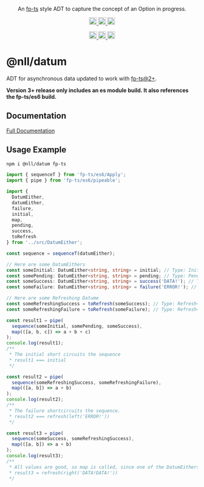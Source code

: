 <p align="center">
  An <a href="https://www.github.com/gcanti/fp-ts">fp-ts</a> style ADT to capture the concept of an Option in progress.
</p>

<p align="center">
  <a href="https://travis-ci.org/nullpub/datum">
    <img src="https://img.shields.io/travis/nullpub/datum/master.svg" alt="build status" height="20">
  </a>
  <a href='https://coveralls.io/github/nullpub/datum?branch=master'>
    <img src='https://coveralls.io/repos/github/nullpub/datum/badge.svg?branch=master' alt='Coverage Status' height="20"/>
  </a>
  <a href="https://www.npmjs.com/package/@nll/datum">
    <img src="https://img.shields.io/npm/dm/@nll/datum.svg" alt="npm downloads" height="20">
  </a>
</p>

<p align="center">
  <a href="https://david-dm.org/nullpub/datum">
    <img src="https://img.shields.io/david/nullpub/datum.svg" alt="dependency status" height="20">
  </a>
  <a href="https://david-dm.org/nullpub/datum?type=dev">
    <img src="https://img.shields.io/david/dev/nullpub/datum.svg" alt="dev dependency status" height="20">
  </a>
  <a href="https://david-dm.org/nullpub/datum?type=peer">
    <img src="https://img.shields.io/david/peer/nullpub/datum.svg" alt="peer dependency status" height="20">
  </a>
</p>

# @nll/datum

ADT for asynchronous data updated to work with [fp-ts@2+](https://github.com/gcanti/fp-ts).

**Version 3+ release only includes an es module build. It also references the fp-ts/es6 build.**

## Documentation

[Full Documentation](https://nullpub.github.io/datum/)

## Usage Example

```bash
npm i @nll/datum fp-ts
```

```typescript
import { sequenceT } from 'fp-ts/es6/Apply';
import { pipe } from 'fp-ts/es6/pipeable';

import {
  DatumEither,
  datumEither,
  failure,
  initial,
  map,
  pending,
  success,
  toRefresh
} from '../src/DatumEither';

const sequence = sequenceT(datumEither);

// Here are some DatumEithers
const someInitial: DatumEither<string, string> = initial; // Type: Initial
const somePending: DatumEither<string, string> = pending; // Type: Pending
const someSuccess: DatumEither<string, string> = success('DATA!'); // Type: Replete<Right<string>>
const someFailure: DatumEither<string, string> = failure('ERROR!'); // Type: Replete<Left<string>>

// Here are some Refreshing Datume
const someRefreshingSuccess = toRefresh(someSuccess); // Type: Refresh<Right<string>>
const someRefreshingFailure = toRefresh(someFailure); // Type: Refresh<Left<string>>

const result1 = pipe(
  sequence(someInitial, somePending, someSuccess),
  map(([a, b, c]) => a + b + c)
);
console.log(result1);
/**
 * The initial short circuits the sequence
 * result1 === initial
 */

const result2 = pipe(
  sequence(someRefreshingSuccess, someRefreshingFailure),
  map(([a, b]) => a + b)
);
console.log(result2);
/**
 * The failure shortcircuits the sequence.
 * result2 === refresh(left('ERROR!'))
 */

const result3 = pipe(
  sequence(someSuccess, someRefreshingSuccess),
  map(([a, b]) => a + b)
);
console.log(result3);
/**
 * All values are good, so map is called, since one of the DatumEithers is refreshing, the sequence is refreshing
 * result3 = refresh(right('DATA!DATA!'))
 */
```

